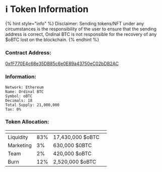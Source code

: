 # ℹ Token Information

{% hint style="info" %}
Disclaimer: Sending tokens/NFT under any circumstances is the responsibility of the user to ensure that the sending address is correct, Ordinal BTC is not responsible for the recovery of any $oBTC lost on the blockchain.
{% endhint %}

### **Contract Address:**

&#x20;[0xfF770E4c68e35DB85c6e0E89a43750eC02bDB2AC](https://etherscan.io/token/0xff770e4c68e35db85c6e0e89a43750ec02bdb2ac)

### Information:

```
Network: Ethereum
Name: Ordinal BTC
Symbol: oBTC
Decimals: 18
Total Supply: 21,000,000
Tax: 0%
```

### Token Allocation:

<table data-header-hidden><thead><tr><th></th><th></th><th></th><th data-hidden></th></tr></thead><tbody><tr><td>Liquidity</td><td>83%</td><td>17,430,000 $oBTC</td><td></td></tr><tr><td>Marketing</td><td>3%</td><td>630,000 $0BTC</td><td></td></tr><tr><td>Team</td><td>2%</td><td>420,000 $oBTC</td><td></td></tr><tr><td>Burn</td><td>12%</td><td>2,520,000 $oBTC</td><td></td></tr></tbody></table>

